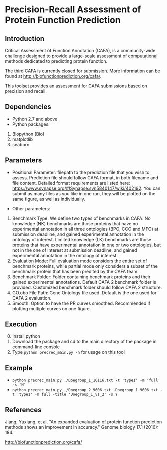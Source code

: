 # Precision-Recall Assessment of Protein Function Prediction

## Introduction
Critical Assessment of Function Annotation (CAFA), is a community-wide challenge designed to provide a large-scale assessment of computational methods dedicated to predicting protein function.

The third CAFA is currently closed for submission. More information can be found at http://biofunctionprediction.org/cafa/.

This toolset provides an assessment for CAFA submissions based on precision and recall. 


## Dependencies
 - Python 2.7 and above
 - Python packages:
 1. Biopython (Bio)
 2. matplotlib
 3. seaborn
 
## Parameters
- Positional Parameter: filepath to the prediction file that you wish to assess.
Prediction file should follow CAFA format, in both filename and file content. Detailed format requirements are listed here: https://www.synapse.org/#!Synapse:syn5840147/wiki/402192.
You can submit as many files as you like in one run, they will be plotted on the same figure, as well as individually. 

- Other parameters:
1. Benchmark Type: We define two types of benchmarks in CAFA. 
No knowledge (NK) benchmarks are those proteins that have no experimental annotation in all three ontologies (BPO, CCO and MFO) at submission deadline, and gained experimental annotation in the ontology of interest.
Limited knowledge (LK) benchmarks are those proteins that have experimental annotation in one or two ontologies, but not in the one of interest at submission deadline, and gained experimental annotation in the ontology of interest.
2. Evaluation Mode: Full evaluation mode considers the entire set of benchmark proteins, while partial mode only considers a subset of the benchmark protein that has been predited by the CAFA team.
3. Benchmark Folder: Folder containing benchmark proteins and their gained experimental annotations. Default CAFA 2 benchmark folder is provided. Customized benchmark folder should follow CAFA 2 structure.
4. GO.obo File Path: Gene Ontology file used. Default is the one used for CAFA 2 evaluation.
5. Smooth: Option to have the PR curves smoothed. Recommended if plotting multiple curves on one figure.

## Execution

0. Install python
1. Download the package and cd to the main directory of the package in command-line console
2. Type `python precrec_main.py -h` for usage on this tool

## Example

- `python precrec_main.py ./Doegroup_1_10116.txt -t 'type1' -m 'full' -s 'N' `
- `python precrec_main.py ./Doegroup_2_9606.txt .Doegroup_1_9606.txt -t 'type1' -m full -title 'Doegroup_1_vs_2' -s Y`

## References
Jiang, Yuxiang, et al. "An expanded evaluation of protein function prediction methods shows an improvement in accuracy." Genome biology 17.1 (2016): 184.

http://biofunctionprediction.org/cafa/
